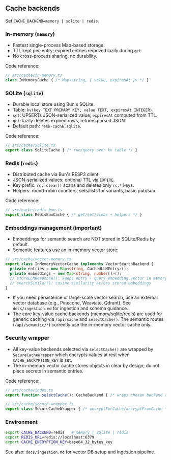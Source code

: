 ## Cache backends

Set `CACHE_BACKEND=memory | sqlite | redis`.

### In-memory (`memory`)
- Fastest single-process Map-based storage.
- TTL kept per-entry; expired entries removed lazily during `get`.
- No cross-process sharing, no durability.

Code reference:
```ts
// src/cache/in-memory.ts
class InMemoryCache { /* Map<string, { value, expiresAt }> */ }
```

### SQLite (`sqlite`)
- Durable local store using Bun's SQLite.
- Table: `kv(key TEXT PRIMARY KEY, value TEXT, expiresAt INTEGER)`.
- `set`: UPSERTs JSON-serialized value; `expiresAt` computed from TTL.
- `get`: lazily deletes expired rows, returns parsed JSON.
- Default path: `resk-cache.sqlite`.

Code reference:
```ts
// src/cache/sqlite.ts
export class SqliteCache { /* run/query over kv table */ }
```

### Redis (`redis`)
- Distributed cache via Bun's RESP3 client.
- JSON-serialized values; optional TTL via `EXPIRE`.
- Key prefix: `rc:`. `clear()` scans and deletes only `rc:*` keys.
- Helpers: round-robin counters, sets/lists for variants, basic pub/sub.

Code reference:
```ts
// src/cache/redis-bun.ts
export class RedisBunCache { /* get/set/clear + helpers */ }
```

### Embeddings management (important)
- Embeddings for semantic search are NOT stored in SQLite/Redis by default.
- Semantic features use an in-memory vector store:

```ts
// src/cache/vector-memory.ts
export class InMemoryVectorCache implements VectorSearchBackend {
  private entries = new Map<string, CachedLLMEntry>();
  private embeddings = new Map<string, number[]>();
  // storeLLMResponse(): keeps entry + query_embedding.vector in memory
  // searchSimilar(): cosine similarity across stored embeddings
}
```

- If you need persistence or large-scale vector search, use an external vector database (e.g., Pinecone, Weaviate, Qdrant). See `docs/ingestion.md` for ingestion and schema guidance.
- The core key-value cache backends (memory/sqlite/redis) are used for generic caching via `/api/cache` and `selectCache()`. The semantic routes (`/api/semantic/*`) currently use the in-memory vector cache only.

### Security wrapper
- All key-value backends selected via `selectCache()` are wrapped by `SecureCacheWrapper` which encrypts values at rest when `CACHE_ENCRYPTION_KEY` is set.
- The in-memory vector cache stores objects in clear by design; do not place secrets in semantic entries.

Code reference:
```ts
// src/cache/index.ts
export function selectCache(): CacheBackend { /* wraps chosen backend with SecureCacheWrapper */ }

// src/cache/secure-wrapper.ts
export class SecureCacheWrapper { /* encryptForCache/decryptFromCache */ }
```

### Environment
```bash
export CACHE_BACKEND=redis   # memory | sqlite | redis
export REDIS_URL=redis://localhost:6379
export CACHE_ENCRYPTION_KEY=base64_32_bytes_key
```

See also: `docs/ingestion.md` for vector DB setup and ingestion pipeline.
